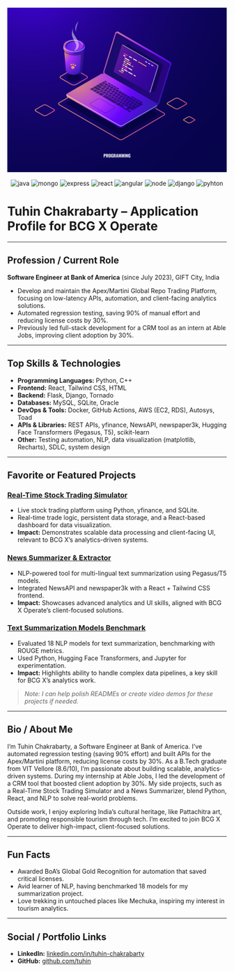 [![Header](https://github.com/Tuhin-SnapD/Tuhin-SnapD/blob/main/header.jpg? "Header")](https://github.com/Tuhin-SnapD/Tuhin-SnapD/blob/main/header_picture.jpg)

<p align='center'>  
  <img alt="java" height="30px" src="https://api.iconify.design/logos:java.svg" />

  <img alt="mongo" height="30px" src="https://api.iconify.design/logos:mongodb.svg" />
  <img alt="express" height="30px" src="https://api.iconify.design/logos:express.svg" />
  <img alt="react" height="30px" src="https://api.iconify.design/logos:react.svg" />
  <img alt="angular" height="30px" src="https://api.iconify.design/logos:angular.svg" />
  <img alt="node" height="30px" src="https://api.iconify.design/logos:nodejs.svg" />

  <img alt="django" height="30px" src="https://api.iconify.design/logos:django.svg" />
    <img alt="pyhton" height="30px" src="https://api.iconify.design/logos:python.svg" />

  

 
</p>

# Tuhin Chakrabarty – Application Profile for BCG X Operate

---

## Profession / Current Role

**Software Engineer at Bank of America** (since July 2023), GIFT City, India

- Develop and maintain the Apex/Martini Global Repo Trading Platform, focusing on low-latency APIs, automation, and client-facing analytics solutions.
- Automated regression testing, saving 90% of manual effort and reducing license costs by 30%.
- Previously led full-stack development for a CRM tool as an intern at Able Jobs, improving client adoption by 30%.

---

## Top Skills & Technologies

- **Programming Languages:** Python, C++
- **Frontend:** React, Tailwind CSS, HTML
- **Backend:** Flask, Django, Tornado
- **Databases:** MySQL, SQLite, Oracle
- **DevOps & Tools:** Docker, GitHub Actions, AWS (EC2, RDS), Autosys, Toad
- **APIs & Libraries:** REST APIs, yfinance, NewsAPI, newspaper3k, Hugging Face Transformers (Pegasus, T5), scikit-learn
- **Other:** Testing automation, NLP, data visualization (matplotlib, Recharts), SDLC, system design

---

## Favorite or Featured Projects

### [Real-Time Stock Trading Simulator](https://github.com/tuhin/stock-trading-simulator) 
- Live stock trading platform using Python, yfinance, and SQLite.
- Real-time trade logic, persistent data storage, and a React-based dashboard for data visualization.
- **Impact:** Demonstrates scalable data processing and client-facing UI, relevant to BCG X’s analytics-driven systems.

### [News Summarizer & Extractor](https://github.com/tuhin/news-summarizer)
- NLP-powered tool for multi-lingual text summarization using Pegasus/T5 models.
- Integrated NewsAPI and newspaper3k with a React + Tailwind CSS frontend.
- **Impact:** Showcases advanced analytics and UI skills, aligned with BCG X Operate’s client-focused solutions.

### [Text Summarization Models Benchmark](https://github.com/tuhin/text-summarization-models)
- Evaluated 18 NLP models for text summarization, benchmarking with ROUGE metrics.
- Used Python, Hugging Face Transformers, and Jupyter for experimentation.
- **Impact:** Highlights ability to handle complex data pipelines, a key skill for BCG X’s analytics work.

> _Note: I can help polish READMEs or create video demos for these projects if needed._

---

## Bio / About Me

I’m Tuhin Chakrabarty, a Software Engineer at Bank of America. I’ve automated regression testing (saving 90% effort) and built APIs for the Apex/Martini platform, reducing license costs by 30%. As a B.Tech graduate from VIT Vellore (8.6/10), I’m passionate about building scalable, analytics-driven systems. During my internship at Able Jobs, I led the development of a CRM tool that boosted client adoption by 30%. My side projects, such as a Real-Time Stock Trading Simulator and a News Summarizer, blend Python, React, and NLP to solve real-world problems.

Outside work, I enjoy exploring India’s cultural heritage, like Pattachitra art, and promoting responsible tourism through tech. I’m excited to join BCG X Operate to deliver high-impact, client-focused solutions.

---

## Fun Facts

- Awarded BoA’s Global Gold Recognition for automation that saved critical licenses.
- Avid learner of NLP, having benchmarked 18 models for my summarization project.
- Love trekking in untouched places like Mechuka, inspiring my interest in tourism analytics.

---

## Social / Portfolio Links

- **LinkedIn:** [linkedin.com/in/tuhin-chakrabarty](https://linkedin.com/in/tuhin-chakrabarty)
- **GitHub:** [github.com/tuhin](https://github.com/tuhin-snapd)


